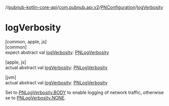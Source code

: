 //[pubnub-kotlin-core-api](../../../index.md)/[com.pubnub.api.v2](../index.md)/[PNConfiguration](index.md)/[logVerbosity](log-verbosity.md)

# logVerbosity

[common, apple, js]\
[common]\
expect abstract val [logVerbosity](log-verbosity.md): [PNLogVerbosity](../../com.pubnub.api.enums/-p-n-log-verbosity/index.md)

[apple, js]\
actual abstract val [logVerbosity](log-verbosity.md): [PNLogVerbosity](../../com.pubnub.api.enums/-p-n-log-verbosity/index.md)

[jvm]\
actual abstract val [logVerbosity](log-verbosity.md): [PNLogVerbosity](../../../../../pubnub-kotlin/pubnub-kotlin-core-api/pubnub-kotlin-core-api/com.pubnub.api.enums/-p-n-log-verbosity/index.md)

Set to [PNLogVerbosity.BODY](../../../../../pubnub-kotlin/pubnub-kotlin-core-api/pubnub-kotlin-core-api/com.pubnub.api.enums/-p-n-log-verbosity/-b-o-d-y/index.md) to enable logging of network traffic, otherwise se to [PNLogVerbosity.NONE](../../../../../pubnub-kotlin/pubnub-kotlin-core-api/pubnub-kotlin-core-api/com.pubnub.api.enums/-p-n-log-verbosity/-n-o-n-e/index.md).
